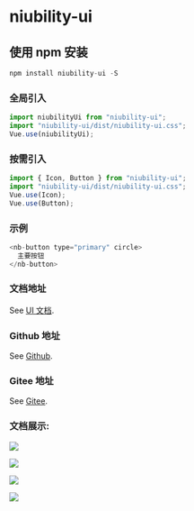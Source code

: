 # niubility-ui

## 使用 npm 安装

```js
npm install niubility-ui -S
```

### 全局引入

```js
import niubilityUi from "niubility-ui";
import "niubility-ui/dist/niubility-ui.css";
Vue.use(niubilityUi);
```

### 按需引入

```js
import { Icon, Button } from "niubility-ui";
import "niubility-ui/dist/niubility-ui.css";
Vue.use(Icon);
Vue.use(Button);
```

### 示例

```js
<nb-button type="primary" circle>
  主要按钮
</nb-button>
```

### 文档地址

See [UI 文档](https://ysisrich.github.io/niubilityUI/).

### Github 地址

See [Github](https://github.com/ysisrich/niubilityUI/tree/master).

### Gitee 地址

See [Gitee](https://gitee.com/YSisrich/niubilityUI/tree/master).

### 文档展示:

![](https://cdn.jsdelivr.net/gh/ysisrich/Assets/niubility-ui/nb_1.png)

![](https://cdn.jsdelivr.net/gh/ysisrich/Assets/niubility-ui/nb_2.png)

![](https://cdn.jsdelivr.net/gh/ysisrich/Assets/niubility-ui/nb_3.png)

![](https://cdn.jsdelivr.net/gh/ysisrich/Assets/niubility-ui/nb_4.png)
